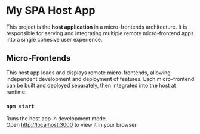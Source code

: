 # My SPA Host App

This project is the **host application** in a micro-frontends architecture. It is responsible for serving and integrating multiple remote micro-frontend apps into a single cohesive user experience.

## Micro-Frontends

This host app loads and displays remote micro-frontends, allowing independent development and deployment of features. Each micro-frontend can be built and deployed separately, then integrated into the host at runtime.

### `npm start`

Runs the host app in development mode.\
Open [http://localhost:3000](http://localhost:3000) to view it in your browser.
